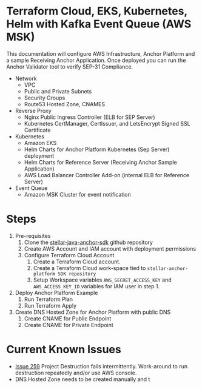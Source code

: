 # Terraform Cloud, EKS, Kubernetes, Helm with Kafka Event Queue (AWS MSK)
This documentation will configure AWS Infrastructure, Anchor Platform and a sample Receiving Anchor Application. Once deployed you can run the Anchor Validator tool to verify SEP-31 Compliance.
- Network
  - VPC
  - Public and Private Subnets
  - Security Groups
  - Route53 Hosted Zone, CNAMES
- Reverse Proxy
  - Nginx Public Ingress Controller (ELB for SEP Server)
  - Kubernetes CertManager, CertIssuer, and LetsEncrypt Signed SSL Certificate
- Kubernetes
  - Amazon EKS
  - Helm Charts for Anchor Platform Kubernetes (Sep Server) deployment
  - Helm Charts for Reference Server (Receiving Anchor Sample Application) 
  - AWS Load Balancer Controller Add-on (internal ELB for Reference Server) 
- Event Queue
  - Amazon MSK Cluster for event notification 

# Steps
1. Pre-requisites
   1. Clone the [stellar-java-anchor-sdk](https://github.com/stellar/java-stellar-anchor-sdk_) github repository
   2. Create AWS Account and IAM account with deployment permissions
   3. Configure Terraform Cloud Account 
      1. Create a Terraform Cloud account. 
      2. Create a Terraform Cloud work-space tied to `stellar-anchor-platform SDK repository`
      3. Setup Workspace variables `AWS_SECRET_ACCESS_KEY` and `AWS_ACCESS_KEY_ID` variables for IAM user in step 1.
2. Deploy Anchor Platform Example
   1. Run Terraform Plan
   2. Run Terraform Apply
3. Create DNS Hosted Zone for Anchor Platform with public DNS
   1. Create CNAME for Public Endpoint
   2. Create CNAME for Private Endpoint

# Current Known Issues
- [Issue 259](https://github.com/stellar/java-stellar-anchor-sdk/issues/259) Project Destruction fails intermittently. Work-around to run destruction repeatedly and/or use AWS console.
-  DNS Hosted Zone needs to be created manually and t